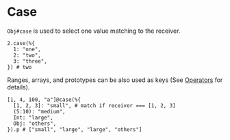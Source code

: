 # Case

`Obj#case` is used to select one value matching to the receiver.

```pangaea
2.case(%{
  1: "one",
  2: "two",
  3: "three",
}) # two
```

Ranges, arrays, and prototypes can be also used as keys (See [Operators](./operators.md) for details).

```pangaea
[1, 4, 100, "a"]@case(%{
  [1, 2, 3]: "small", # match if receiver === [1, 2, 3]
  (5:10): "medium",
  Int: "large",
  Obj: "others",
}).p # ["small", "large", "large", "others"]
```
